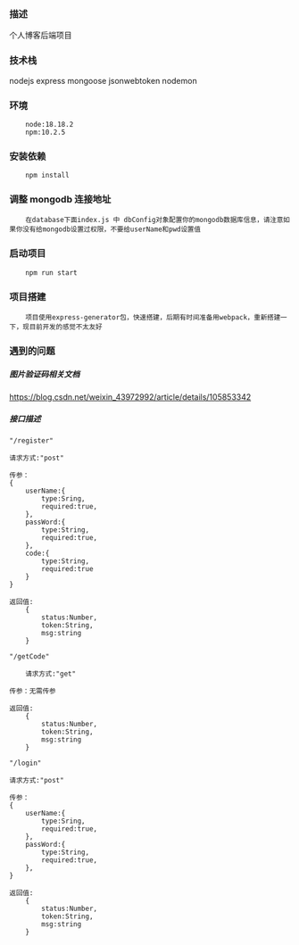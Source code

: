 ### 描述

个人博客后端项目

### 技术栈

nodejs express mongoose jsonwebtoken nodemon

### 环境

```
    node:18.18.2
    npm:10.2.5
```

### 安装依赖

```
    npm install
```

### 调整 mongodb 连接地址

```
    在database下面index.js 中 dbConfig对象配置你的mongodb数据库信息，请注意如果你没有给mongodb设置过权限，不要给userName和pwd设置值
```

### 启动项目

```
    npm run start
```

### 项目搭建

```
    项目使用express-generator包，快速搭建，后期有时间准备用webpack，重新搭建一下，现目前开发的感觉不太友好
```

### 遇到的问题

##### 图片验证码相关文档

https://blog.csdn.net/weixin_43972992/article/details/105853342

##### 接口描述

```
"/register"

请求方式:"post"

传参：
{
    userName:{
        type:Sring,
        required:true,
    },
    passWord:{
        type:String,
        required:true,
    },
    code:{
        type:String,
        required:true
    }
}

返回值:
    {
        status:Number,
        token:String,
        msg:string
    }
```

```
"/getCode"

    请求方式:"get"

传参：无需传参

返回值:
    {
        status:Number,
        token:String,
        msg:string
    }
```

```
"/login"

请求方式:"post"

传参：
{
    userName:{
        type:Sring,
        required:true,
    },
    passWord:{
        type:String,
        required:true,
    },
}

返回值:
    {
        status:Number,
        token:String,
        msg:string
    }
```
